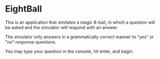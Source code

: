 # EightBall

This is an application that similates a magic 8-ball, in which a question will be asked and the simulator will respond with an answer.

The simulator only answers in a grammatically correct manner to "yes" or "no" response questions.

You may type your question in the console, hit enter, and begin.
